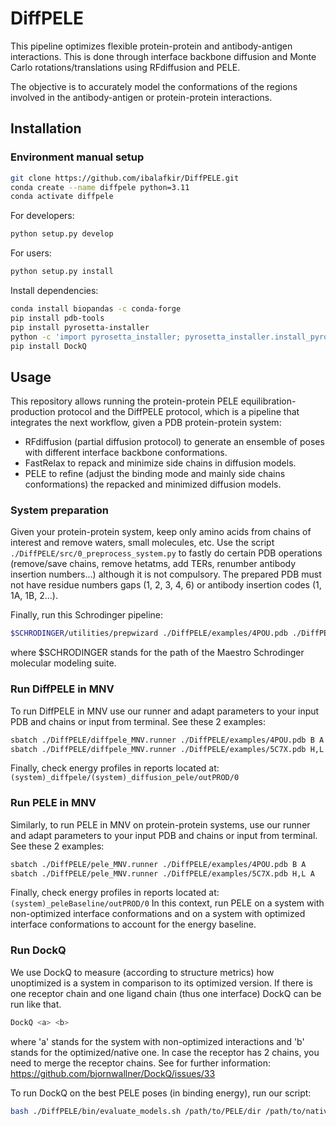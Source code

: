 # DiffPELE
This pipeline optimizes flexible protein-protein and antibody-antigen interactions. This is done through interface backbone diffusion and Monte Carlo rotations/translations using RFdiffusion and PELE. 

The objective is to accurately model the conformations of the regions involved in the antibody-antigen or protein-protein interactions.

## Installation
### Environment manual setup
```bash
git clone https://github.com/ibalafkir/DiffPELE.git
conda create --name diffpele python=3.11
conda activate diffpele
```
For developers:
```bash
python setup.py develop
```
For users:
```bash
python setup.py install
```
Install dependencies:
```bash
conda install biopandas -c conda-forge
pip install pdb-tools
pip install pyrosetta-installer
python -c 'import pyrosetta_installer; pyrosetta_installer.install_pyrosetta()'
pip install DockQ
```

## Usage

This repository allows running the protein-protein PELE equilibration-production protocol and the DiffPELE protocol, which is a pipeline that integrates the next workflow, given a PDB protein-protein system:
- RFdiffusion (partial diffusion protocol) to generate an ensemble of poses with different interface backbone conformations.
- FastRelax to repack and minimize side chains in diffusion models.
- PELE to refine (adjust the binding mode and mainly side chains conformations) the repacked and minimized diffusion models.

### System preparation

Given your protein-protein system, keep only amino acids from chains of interest and remove waters, small molecules, etc.
Use the script `./DiffPELE/src/0_preprocess_system.py` to fastly do certain PDB operations (remove/save chains, remove hetatms, add TERs, renumber antibody insertion numbers...) although it is not compulsory. The prepared PDB must not have residue numbers gaps (1, 2, 3, 4, 6) or antibody insertion codes (1, 1A, 1B, 2...).

Finally, run this Schrodinger pipeline:
```bash
$SCHRODINGER/utilities/prepwizard ./DiffPELE/examples/4POU.pdb ./DiffPELE/examples/4POU_prep.pdb -rehtreat -disulfides -fillloops -fillsidechains -propka_pH 7.4 -minimize_adj_h -f OPLS_2005
```
where $SCHRODINGER stands for the path of the Maestro Schrodinger molecular modeling suite.

### Run DiffPELE in MNV

To run DiffPELE in MNV use our runner and adapt parameters to your input PDB and chains or input from terminal. See these 2 examples:
```bash
sbatch ./DiffPELE/diffpele_MNV.runner ./DiffPELE/examples/4POU.pdb B A
sbatch ./DiffPELE/diffpele_MNV.runner ./DiffPELE/examples/5C7X.pdb H,L A
```
Finally, check energy profiles in reports located at: `(system)_diffpele/(system)_diffusion_pele/outPROD/0`

### Run PELE in MNV

Similarly, to run PELE in MNV on protein-protein systems, use our runner and adapt parameters to your input PDB and chains or input from terminal. See these 2 examples:
```bash
sbatch ./DiffPELE/pele_MNV.runner ./DiffPELE/examples/4POU.pdb B A
sbatch ./DiffPELE/pele_MNV.runner ./DiffPELE/examples/5C7X.pdb H,L A
```
Finally, check energy profiles in reports located at: `(system)_peleBaseline/outPROD/0`
In this context, run PELE on a system with non-optimized interface conformations and on a system with optimized interface conformations to account for the energy baseline.

### Run DockQ
We use DockQ to measure (according to structure metrics) how unoptimized is a system in comparison to its optimized version. If there is one receptor chain and one ligand chain (thus one interface) DockQ can be run like that.

```bash
DockQ <a> <b>
```
where 'a' stands for the system with non-optimized interactions and 'b' stands for the optimized/native one. In case the receptor has 2 chains, you need to merge the receptor chains. See for further information: https://github.com/bjornwallner/DockQ/issues/33

To run DockQ on the best PELE poses (in binding energy), run our script:
```bash
bash ./DiffPELE/bin/evaluate_models.sh /path/to/PELE/dir /path/to/native_system.pdb receptorChain(s) ligandChain
```
